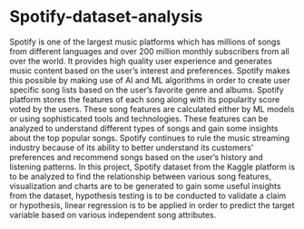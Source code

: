 # Spotify-dataset-analysis
Spotify is one of the largest music platforms which has millions of songs from different languages and over 200 million monthly subscribers from all over the world. It provides high quality user experience and generates music content based on the user’s interest and preferences. Spotify makes this possible by making use of AI and ML algorithms in order to create user specific song lists based on the user’s favorite genre and albums. Spotify platform stores the features of each song along with its popularity score voted by the users. These song features are calculated either by ML models or using sophisticated tools and technologies. These features can be analyzed to understand different types of songs and gain some insights about the top popular songs. Spotify continues to rule the music streaming industry because of its ability to better understand its customers' preferences and recommend songs based on the user’s history and listening patterns.
In this project, Spotify dataset from the Kaggle platform is to be analyzed to find the relationship between various song features, visualization and charts are to be generated to gain some useful insights from the dataset, hypothesis testing is to be conducted to validate a claim or hypothesis, linear regression is to be applied in order to predict the target variable based on various independent song attributes.
